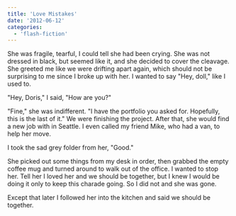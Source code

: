 ```yaml
---
title: 'Love Mistakes'
date: '2012-06-12'
categories:
  - 'flash-fiction'
---
```


She was fragile, tearful, I could tell she had been crying. She was not dressed
in black, but seemed like it, and she decided to cover the cleavage. She greeted
me like we were drifting apart again, which should not be surprising to me since
I broke up with her. I wanted to say "Hey, doll," like I used to.

"Hey, Doris," I said, "How are you?"

"Fine," she was indifferent. "I have the portfolio you asked for. Hopefully,
this is the last of it." We were finishing the project. After that, she would
find a new job with in Seattle. I even called my friend Mike, who had a van, to
help her move.

I took the sad grey folder from her, "Good."

She picked out some things from my desk in order, then grabbed the empty coffee
mug and turned around to walk out of the office. I wanted to stop her. Tell her
I loved her and we should be together, but I knew I would be doing it only to
keep this charade going. So I did not and she was gone.

Except that later I followed her into the kitchen and said we should be
together.
